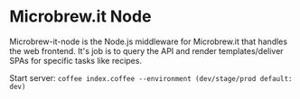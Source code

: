 # Microbrew.it Node
Microbrew-it-node is the Node.js middleware for Microbrew.it that handles the web frontend. It's job is to query the API and render templates/deliver SPAs for specific tasks like recipes.

Start server: ```coffee index.coffee --environment (dev/stage/prod default: dev)```
